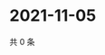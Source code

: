 # 2021-11-05

共 0 条

<!-- BEGIN WEIBO -->
<!-- 最后更新时间 Fri Nov 05 2021 19:09:58 GMT+0800 (China Standard Time) -->

<!-- END WEIBO -->
